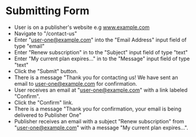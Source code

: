 # Submitting Form

- User is on a publisher's website e.g www.example.com
- Navigate to "/contact-us"
- Enter "user-one@example.com" into the "Email Address" input field of type "email"
- Enter "Renew subscription" in to the "Subject" input field of type "text"
- Enter "My current plan expires..." in to the "Message" input field of type "text" 
- Click the "Submit" button.
- There is a message "Thank you for contacting us! We have sent an email to user-one@example.com for confirmation.
- User receives an email at "user-one@example.com" with a link labeled "Confirm".
- Click the "Confirm" link.
- There is a message "Thank you for confirmation, your email is being delivered to Publisher One"
- Publisher receives an email with a subject "Renew subscription" from "user-one@example.com" with a message "My current plan expires...". 
